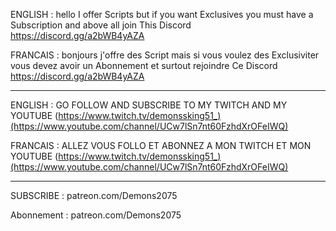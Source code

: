 ENGLISH : hello I offer Scripts but if you want Exclusives you must have a Subscription and above all join This Discord https://discord.gg/a2bWB4yAZA


FRANCAIS : bonjours j'offre des Script mais si vous voulez des Exclusiviter vous devez avoir un Abonnement et surtout rejoindre Ce Discord https://discord.gg/a2bWB4yAZA


________________________________________________________________________________________________________________________________________________________________________________________________________________________________________________________________________________________________________________________________________________________________________________________________________________________________________________________________________________________________________________________________________________________________________________________________________________________________________________________________________________________________________________________________________________________________________________________________________________________________________________________________________________________________________________________________________________________________________________________________________________________________________________________________________________________________________________________________________________________________________________________________________________________________________________________________



ENGLISH : GO FOLLOW AND SUBSCRIBE TO MY TWITCH AND MY YOUTUBE (https://www.twitch.tv/demonssking51_)(https://www.youtube.com/channel/UCw7lSn7nt60FzhdXrOFeIWQ)


FRANCAIS : ALLEZ VOUS FOLLO ET ABONNEZ A MON TWITCH ET MON YOUTUBE  (https://www.twitch.tv/demonssking51_)(https://www.youtube.com/channel/UCw7lSn7nt60FzhdXrOFeIWQ)


_____________________________________________________________________________________________________________________________________________________________________________________________________________________________________________________________________________________________________________________________________________________________________________________________________________________________________________________________________________________________________________________________________________________________________________________________________________________________________________________________________________________________________________________________________________________________________________________________________________________________________________________________________________________________________________________________________________________________________________________________________________________________________________________________________________________________________________________________________________________________________________________________________________________________________________________________________________________________________________________________________________________________________________________________________________________________________________________________________________________________________________________________________________________________________________________________________________________________________________________________________________________________________________________________________________________________________________________________________________________________________________________________________________________________________________________________________


SUBSCRIBE : patreon.com/Demons2075

Abonnement : patreon.com/Demons2075
